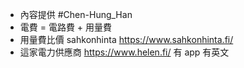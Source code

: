 - 內容提供 #Chen-Hung_Han
- 電費 = 電路費 + 用量費
- 用量費比價 sahkonhinta https://www.sahkonhinta.fi/
- 這家電力供應商 https://www.helen.fi/ 有 app 有英文